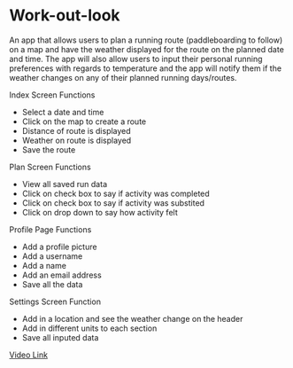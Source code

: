 # Work-out-look

An app that allows users to plan a running route (paddleboarding to follow) on a map and have the weather displayed for the route on the planned date and time. The app will also allow users to input their personal running preferences with regards to temperature and the app will notify them if the weather changes on any of their planned running days/routes.

Index Screen Functions
* Select a date and time
* Click on the map to create a route
* Distance of route is displayed
* Weather on route is displayed
* Save the route

Plan Screen Functions
* View all saved run data
* Click on check box to say if activity was completed
* Click on check box to say if activity was substited
* Click on drop down to say how activity felt

Profile Page Functions
* Add a profile picture
* Add a username
* Add a name
* Add an email address
* Save all the data

Settings Screen Function
* Add in a location and see the weather change on the header
* Add in different units to each section
* Save all inputed data

[Video Link](https://liverguac-my.sharepoint.com/:v:/g/personal/j_wallace7_rgu_ac_uk/EVf71ftQ-jRBtFE6BHgEogQBhCGAqVSFjy4ohiYMGk7zHg?e=RTQIe8)



